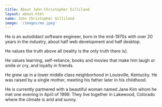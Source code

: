 ```yaml
---
title: About John Christopher Gilliland
layout: about.html
name: John Christopher Gilliland
image: '/images/me.jpeg'
---
```


He is an autodidact software engineer, born in the mid-1970s with over 20 years in the industry, about half web development and half desktop.

He values the truth above all (reality is the only truth there is).

He values learning, self-reliance, books and movies that make him laugh or smile or cry, and loyalty in friends.

He grew up in a lower middle class neighborhood in Louisville, Kentucky. He was raised by a single mother, meeting his father later in his childhood.

He is currently partnered with a beautiful woman named Jane Kim whom he met one evening in April of 1999. They live together in Lakewood, Colorado where the climate is arid and sunny.
